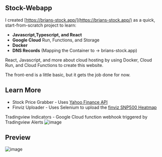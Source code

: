 ## Stock-Webapp

I created [https://brians-stock.app/](https://brians-stock.app/) as a quick, start-from-scratch project to learn:
- **Javascript,Typescript, and React**
- **Google Cloud** Run, Functions, and Storage
- **Docker**
- **DNS Records** (Mapping the Container to -> brians-stock.app)

React, Javascript, and more about cloud hosting by using Docker, Cloud Run, and Cloud Functions to create this website.

The front-end is a little basic, but it gets the job done for now.

## Learn More

- Stock Price Grabber - Uses [Yahoo Finance API](https://www.yahoofinanceapi.com/)
- Finviz Uploader - Uses Selenium to upload the [finviz SNP500 Heatmap](https://finviz.com/map.ashx)


Tradingview Indicators - Google Cloud function webhook triggered by Tradingview Alerts
![image](https://user-images.githubusercontent.com/31077794/174411798-5d25891b-e748-4f8c-bf72-6c794fa29ad5.png)

## Preview
![image](https://user-images.githubusercontent.com/31077794/174411974-a12fb501-7aa5-4130-bbe8-84f167f51a81.png)
